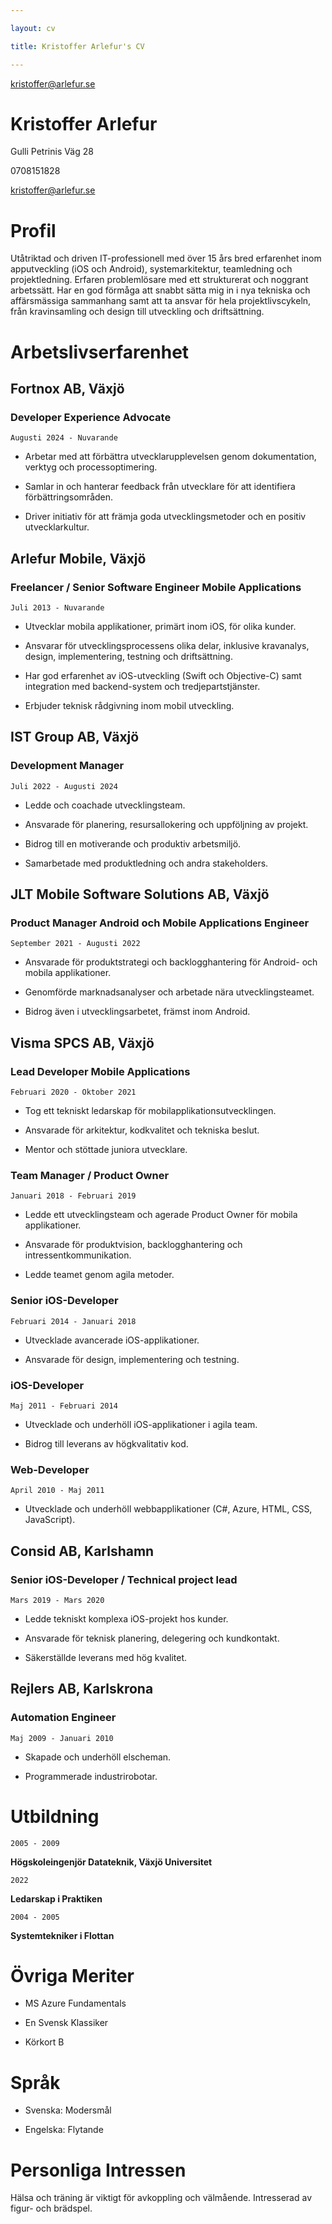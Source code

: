 ```yaml
---

layout: cv

title: Kristoffer Arlefur's CV

---
```




<div id="webaddress">

<a href="kristoffer@arlefur.se">kristoffer@arlefur.se</a>

</div>



# Kristoffer Arlefur

Gulli Petrinis Väg 28  

0708151828

kristoffer@arlefur.se



# Profil



Utåtriktad och driven IT-professionell med över 15 års bred erfarenhet inom apputveckling (iOS och Android), systemarkitektur, teamledning och projektledning. Erfaren problemlösare med ett strukturerat och noggrant arbetssätt. Har en god förmåga att snabbt sätta mig in i nya tekniska och affärsmässiga sammanhang samt att ta ansvar för hela projektlivscykeln, från kravinsamling och design till utveckling och driftsättning.



# Arbetslivserfarenhet



## Fortnox AB, Växjö

### Developer Experience Advocate

`Augusti 2024 - Nuvarande`



* Arbetar med att förbättra utvecklarupplevelsen genom dokumentation, verktyg och processoptimering.

* Samlar in och hanterar feedback från utvecklare för att identifiera förbättringsområden.

* Driver initiativ för att främja goda utvecklingsmetoder och en positiv utvecklarkultur.



## Arlefur Mobile, Växjö

### Freelancer / Senior Software Engineer Mobile Applications 

`Juli 2013 - Nuvarande`



* Utvecklar mobila applikationer, primärt inom iOS, för olika kunder.

* Ansvarar för utvecklingsprocessens olika delar, inklusive kravanalys, design, implementering, testning och driftsättning.

* Har god erfarenhet av iOS-utveckling (Swift och Objective-C) samt integration med backend-system och tredjepartstjänster.

* Erbjuder teknisk rådgivning inom mobil utveckling.





## IST Group AB, Växjö

### Development Manager

`Juli 2022 - Augusti 2024`



* Ledde och coachade utvecklingsteam.

* Ansvarade för planering, resursallokering och uppföljning av projekt.

* Bidrog till en motiverande och produktiv arbetsmiljö.

* Samarbetade med produktledning och andra stakeholders.



## JLT Mobile Software Solutions AB, Växjö

### Product Manager Android och Mobile Applications Engineer

`September 2021 - Augusti 2022`



* Ansvarade för produktstrategi och backlogghantering för Android- och mobila applikationer.

* Genomförde marknadsanalyser och arbetade nära utvecklingsteamet.

* Bidrog även i utvecklingsarbetet, främst inom Android.



## Visma SPCS AB, Växjö

### Lead Developer Mobile Applications 

`Februari 2020 - Oktober 2021`



* Tog ett tekniskt ledarskap för mobilapplikationsutvecklingen.

* Ansvarade för arkitektur, kodkvalitet och tekniska beslut.

* Mentor och stöttade juniora utvecklare.



### Team Manager / Product Owner

`Januari 2018 - Februari 2019`



* Ledde ett utvecklingsteam och agerade Product Owner för mobila applikationer.

* Ansvarade för produktvision, backlogghantering och intressentkommunikation.

* Ledde teamet genom agila metoder.



### Senior iOS-Developer

`Februari 2014 - Januari 2018`



* Utvecklade avancerade iOS-applikationer.

* Ansvarade för design, implementering och testning.



### iOS-Developer

`Maj 2011 - Februari 2014`



* Utvecklade och underhöll iOS-applikationer i agila team.

* Bidrog till leverans av högkvalitativ kod.



### Web-Developer

`April 2010 - Maj 2011`



* Utvecklade och underhöll webbapplikationer (C#, Azure, HTML, CSS, JavaScript).



## Consid AB, Karlshamn

### Senior iOS-Developer / Technical project lead

`Mars 2019 - Mars 2020`



* Ledde tekniskt komplexa iOS-projekt hos kunder.

* Ansvarade för teknisk planering, delegering och kundkontakt.

* Säkerställde leverans med hög kvalitet.



## Rejlers AB, Karlskrona

### Automation Engineer

`Maj 2009 - Januari 2010`

* Skapade och underhöll elscheman.

* Programmerade industrirobotar.



# Utbildning



`2005 - 2009`

__Högskoleingenjör Datateknik, Växjö Universitet__



`2022`

__Ledarskap i Praktiken__



`2004 - 2005`

__Systemtekniker i Flottan__





# Övriga Meriter



* MS Azure Fundamentals

* En Svensk Klassiker

* Körkort B



# Språk



* Svenska: Modersmål

* Engelska: Flytande



# Personliga Intressen



Hälsa och träning är viktigt för avkoppling och välmående. Intresserad av figur- och brädspel.

